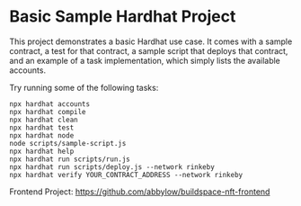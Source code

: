 # Basic Sample Hardhat Project

This project demonstrates a basic Hardhat use case. It comes with a sample contract, a test for that contract, a sample script that deploys that contract, and an example of a task implementation, which simply lists the available accounts.

Try running some of the following tasks:

```shell
npx hardhat accounts
npx hardhat compile
npx hardhat clean
npx hardhat test
npx hardhat node
node scripts/sample-script.js
npx hardhat help
npx hardhat run scripts/run.js
npx hardhat run scripts/deploy.js --network rinkeby
npx hardhat verify YOUR_CONTRACT_ADDRESS --network rinkeby 
```

Frontend Project: https://github.com/abbylow/buildspace-nft-frontend
